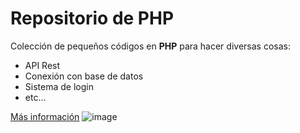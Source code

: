 # Repositorio de PHP
Colección de pequeños códigos en **PHP** para hacer diversas cosas:
- API Rest
- Conexión con base de datos
- Sistema de login
- etc...

[Más información](https://php.net)
![image](https://img.freepik.com/foto-gratis/gato-sobre-fondo-blanco_155003-15381.jpg?w=2000&t=st=1668679579~exp=1668680179~hmac=55700a2cdc52e2caa73daa12a43e4abe5d05227250eaba520e1e912fd015a4fd)

